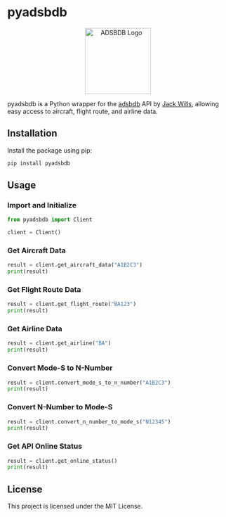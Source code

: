 # pyadsbdb

<p align="center">
  <img src="https://github.com/mrjackwills/adsbdb/blob/main/.github/logo.svg" alt="ADSBDB Logo" width="150">
</p>

pyadsbdb is a Python wrapper for the [adsbdb](https://github.com/mrjackwills/adsbdb) API by [Jack Wills](https://github.com/mrjackwills), allowing easy access to aircraft, flight route, and airline data.

## Installation

Install the package using pip:
```sh
pip install pyadsbdb
```

## Usage

### Import and Initialize
```python
from pyadsbdb import Client

client = Client()
```

### Get Aircraft Data
```python
result = client.get_aircraft_data("A1B2C3")
print(result)
```

### Get Flight Route Data
```python
result = client.get_flight_route("BA123")
print(result)
```

### Get Airline Data
```python
result = client.get_airline("BA")
print(result)
```

### Convert Mode-S to N-Number
```python
result = client.convert_mode_s_to_n_number("A1B2C3")
print(result)
```

### Convert N-Number to Mode-S
```python
result = client.convert_n_number_to_mode_s("N12345")
print(result)
```

### Get API Online Status
```python
result = client.get_online_status()
print(result)
```

## License

This project is licensed under the MIT License.

